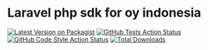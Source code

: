 # Laravel php sdk for oy indonesia

[![Latest Version on Packagist](https://img.shields.io/packagist/v/craftcodex/oy-php-sdk.svg?style=flat-square)](https://packagist.org/packages/craftcodex/oy-php-sdk)
[![GitHub Tests Action Status](https://img.shields.io/github/actions/workflow/status/craftcodex/oy-php-sdk/run-tests.yml?branch=main&label=tests&style=flat-square)](https://github.com/craftcodex/oy-php-sdk/actions?query=workflow%3Arun-tests+branch%3Amain)
[![GitHub Code Style Action Status](https://img.shields.io/github/actions/workflow/status/craftcodex/oy-php-sdk/fix-php-code-style-issues.yml?branch=main&label=code%20style&style=flat-square)](https://github.com/craftcodex/oy-php-sdk/actions?query=workflow%3A"Fix+PHP+code+style+issues"+branch%3Amain)
[![Total Downloads](https://img.shields.io/packagist/dt/craftcodex/oy-php-sdk.svg?style=flat-square)](https://packagist.org/packages/craftcodex/oy-php-sdk)
